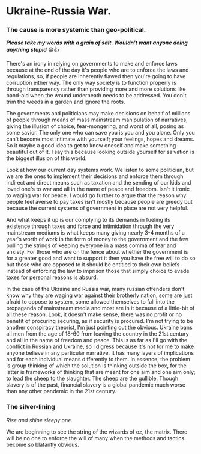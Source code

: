 # Ukraine-Russia War.

### The cause is more systemic than geo-political.

***Please take my words with a grain of salt. Wouldn't want anyone doing anything stupid*** 😁👍

There's an irony in relying on governments to make and enforce laws because at the end of the day it's people who are to
enforce the laws and regulations, so, if people are inherently flawed then you're going to have corruption either way.
The only way society is to function properly is through transparency rather than providing more and more solutions like
band-aid when the wound underneath needs to be addressed. You don't trim the weeds in a garden and ignore the roots.

The governments and politicians may make decisions on behalf of millions of people through means of mass mainstream
manipulation of narratives, giving the illusion of choice, fear-mongering, and worst of all, posing as some savior. The
only one who can save you is you and you alone. Only you can't become most intimate with yourself; your feelings, hopes
and dreams. So it maybe a good idea to get to know oneself and make something beautiful out of it. I say this
because looking outside yourself for salvation is the biggest illusion of this world.

Look at how our current day systems work. We listen to some politician, but we are the ones to implement their decisions
and enforce them through indirect and direct means such as taxation and the sending of our kids and loved one's to war and
all in the name of peace and freedom. Isn't it ironic to waging war for peace. I would go further to argue that the
reason why people feel averse to pay taxes isn't mostly because people are greedy but because the current systems of
government in place are not very helpful.

And what keeps it up is our complying to its demands in fueling its existence through taxes and force and intimidation
through the very mainstream mediums is what keeps many giving nearly 3-4 months of a year's worth of work in the form of
money to the government and the few pulling the strings of keeping everyone in a mass comma of fear and anxiety. For
those who are on the fence about whether the government is for a greater good and want to support it then you have the
free will to do so but those who are opposed to it should be entitled to their own beliefs instead of enforcing the law
to imprison those that simply choice to evade taxes for personal reasons is absurd.

In the case of the Ukraine and Russia war, many russian offenders don't know why they are waging war against their
brotherly nation, some are just afraid to oppose to system, some allowed themselves to fall into the propaganda of
mainstream media and most are in it because of a little-bit of all these reason. Look, it doesn't make sense, there was
no profit or no benefit of procuring securing, as if security is procured. I'm not trying to be another conspiracy
theorist, I'm just pointing out the obvious. Ukraine bans all men from the age of 18-60 from leaving the country in the
21st century and all in the name of freedom and peace. This is as far as I'll go with the conflict in Russian and
Ukraine, so I digress because it's not for me to make anyone believe in any particular narrative. It has many layers of
implications and for each individual means differently to them. In essence, the problem is group thinking of which the
solution is thinking outside the box, for the latter is frameworks of thinking that are meant for one aim and one aim
only; to lead the sheep to the slaughter. The sheep are the gullible. Though slavery is of the past, financial slavery
is a global pandemic much worse than any other pandemic in the 21st century.

### The silver-lining

*Rise and shine sleepy one.*

We are beginning to see the string of the wizards of oz, the matrix. There will be no one to enforce the will of many
when the methods and tactics become so blatantly obvious.